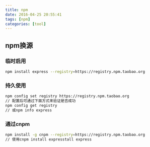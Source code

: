 ```yaml
---
title: npm
date: 2016-04-25 20:55:41
tags: [npm]
categories: [tool]
---
```

## npm换源
### 临时启用
```bash
npm install express --registry=https://registry.npm.taobao.org
```

### 持久使用

```bash
npm config set registry https://registry.npm.taobao.org
// 配置后可通过下面方式来验证是否成功
npm config get registry
// 或npm info express
```

### 通过cnpm
```bash
npm install -g cnpm --registry=https://registry.npm.taobao.org
// 使用cnpm install expresstall express
```